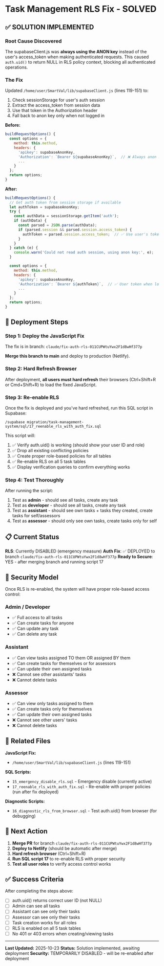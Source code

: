 # Task Management RLS Fix - SOLVED

## ✅ SOLUTION IMPLEMENTED

### Root Cause Discovered
The supabaseClient.js was **always using the ANON key** instead of the user's access_token when making authenticated requests. This caused `auth.uid()` to return NULL in RLS policy context, blocking all authenticated operations.

### The Fix
Updated `/home/user/SmartVal/lib/supabaseClient.js` (lines 119-151) to:
1. Check sessionStorage for user's auth session
2. Extract the access_token from session data
3. Use that token in the Authorization header
4. Fall back to anon key only when not logged in

**Before:**
```javascript
buildRequestOptions() {
  const options = {
    method: this.method,
    headers: {
      'apikey': supabaseAnonKey,
      'Authorization': `Bearer ${supabaseAnonKey}`,  // ❌ Always anon key
      ...
    }
  };
  return options;
}
```

**After:**
```javascript
buildRequestOptions() {
  // Get auth token from session storage if available
  let authToken = supabaseAnonKey;
  try {
    const authData = sessionStorage.getItem('auth');
    if (authData) {
      const parsed = JSON.parse(authData);
      if (parsed.session && parsed.session.access_token) {
        authToken = parsed.session.access_token;  // ✅ Use user's token
      }
    }
  } catch (e) {
    console.warn('Could not read auth session, using anon key:', e);
  }

  const options = {
    method: this.method,
    headers: {
      'apikey': supabaseAnonKey,
      'Authorization': `Bearer ${authToken}`,  // ✅ User token when logged in
      ...
    }
  };
  return options;
}
```

## 🚀 Deployment Steps

### Step 1: Deploy the JavaScript Fix
The fix is in branch: `claude/fix-auth-rls-011CUPWtuYwx2F1d8wHf377p`

**Merge this branch to main** and deploy to production (Netlify).

### Step 2: Hard Refresh Browser
After deployment, **all users must hard refresh** their browsers (Ctrl+Shift+R or Cmd+Shift+R) to load the fixed JavaScript.

### Step 3: Re-enable RLS
Once the fix is deployed and you've hard refreshed, run this SQL script in Supabase:
```
/supabase migration/task-management-system/sql/17_reenable_rls_with_auth_fix.sql
```

This script will:
1. ✅ Verify auth.uid() is working (should show your user ID and role)
2. ✅ Drop all existing conflicting policies
3. ✅ Create proper role-based policies for all tables
4. ✅ Re-enable RLS on all 5 task tables
5. ✅ Display verification queries to confirm everything works

### Step 4: Test Thoroughly
After running the script:
1. Test as **admin** - should see all tasks, create any task
2. Test as **developer** - should see all tasks, create any task
3. Test as **assistant** - should see own tasks + tasks they created, create tasks for self/assessors
4. Test as **assessor** - should only see own tasks, create tasks only for self

## 📋 Current Status

**RLS**: Currently DISABLED (emergency measure)
**Auth Fix**: ✅ DEPLOYED to branch `claude/fix-auth-rls-011CUPWtuYwx2F1d8wHf377p`
**Ready to Secure**: YES - after merging branch and running script 17

## 🔐 Security Model

Once RLS is re-enabled, the system will have proper role-based access control:

### Admin / Developer
- ✅ Full access to all tasks
- ✅ Can create tasks for anyone
- ✅ Can update any task
- ✅ Can delete any task

### Assistant
- ✅ Can view tasks assigned TO them OR assigned BY them
- ✅ Can create tasks for themselves or for assessors
- ✅ Can update their own assigned tasks
- ❌ Cannot see other assistants' tasks
- ❌ Cannot delete tasks

### Assessor
- ✅ Can view only tasks assigned to them
- ✅ Can create tasks only for themselves
- ✅ Can update their own assigned tasks
- ❌ Cannot see other users' tasks
- ❌ Cannot delete tasks

## 📁 Related Files

**JavaScript Fix:**
- `/home/user/SmartVal/lib/supabaseClient.js` (lines 119-151)

**SQL Scripts:**
- `15_emergency_disable_rls.sql` - Emergency disable (currently active)
- `17_reenable_rls_with_auth_fix.sql` - Re-enable with proper policies (run after fix deployed)

**Diagnostic Scripts:**
- `16_diagnostic_rls_from_browser.sql` - Test auth.uid() from browser (for debugging)

## 🎯 Next Action

1. **Merge PR** for branch `claude/fix-auth-rls-011CUPWtuYwx2F1d8wHf377p`
2. **Deploy to Netlify** (should be automatic after merge)
3. **Hard refresh browser** (Ctrl+Shift+R)
4. **Run SQL script 17** to re-enable RLS with proper security
5. **Test all user roles** to verify access control works

## ✅ Success Criteria

After completing the steps above:
- [ ] auth.uid() returns correct user ID (not NULL)
- [ ] Admin can see all tasks
- [ ] Assistant can see only their tasks
- [ ] Assessor can see only their tasks
- [ ] Task creation works for all roles
- [ ] RLS is enabled on all 5 task tables
- [ ] No 401 or 403 errors when creating/viewing tasks

---

**Last Updated:** 2025-10-23
**Status:** Solution implemented, awaiting deployment
**Security:** TEMPORARILY DISABLED - will be re-enabled after deployment
